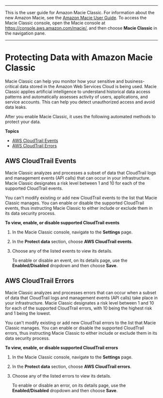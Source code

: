 --------

This is the user guide for Amazon Macie Classic\. For information about the new Amazon Macie, see the [Amazon Macie User Guide](https://docs.aws.amazon.com/macie/latest/user/)\. To access the Macie Classic console, open the Macie console at [https://console\.aws\.amazon\.com/macie/](https://console.aws.amazon.com/macie/), and then choose **Macie Classic** in the navigation pane\.

--------

# Protecting Data with Amazon Macie Classic<a name="macie-protect-data"></a>

Macie Classic can help you monitor how your sensitive and business\-critical data stored in the Amazon Web Services Cloud is being used\. Macie Classic applies artificial intelligence to understand historical data access patterns and automatically assesses activity of users, applications, and service accounts\. This can help you detect unauthorized access and avoid data leaks\.

After you enable Macie Classic, it uses the following automated methods to protect your data\.

**Topics**
+ [AWS CloudTrail Events](#cloud-trail-events)
+ [AWS CloudTrail Errors](#cloud-trail-errors)

## AWS CloudTrail Events<a name="cloud-trail-events"></a>

Macie Classic analyzes and processes a subset of data that CloudTrail logs and management events \(API calls\) that can occur in your infrastructure\. Macie Classic designates a risk level between 1 and 10 for each of the supported CloudTrail events\. 

You can't modify existing or add new CloudTrail events to the list that Macie Classic manages\. You can enable or disable the supported CloudTrail events, thus instructing Macie Classic to either include or exclude them in its data security process\.<a name="enable-disable-cloud-trail-events"></a>

**To view, enable, or disable supported CloudTrail events**

1. In the Macie Classic console, navigate to the **Settings** page\.

1. In the **Protect data** section, choose **AWS CloudTrail events**\.

1. Choose any of the listed events to view its details\.

   To enable or disable an event, on its details page, use the **Enabled/Disabled** dropdown and then choose **Save**\.

## AWS CloudTrail Errors<a name="cloud-trail-errors"></a>

Macie Classic analyzes and processes errors that can occur when a subset of data that CloudTrail logs and management events \(API calls\) take place in your infrastructure\. Macie Classic designates a risk level between 1 and 10 for each of the supported CloudTrail errors, with 10 being the highest risk and 1 being the lowest\.

You can't modify existing or add new CloudTrail errors to the list that Macie Classic manages\. You can enable or disable the supported CloudTrail errors, thus instructing Macie Classic to either include or exclude them in its data security process\.<a name="enable-disable-cloud-trail-errors"></a>

**To view, enable, or disable supported CloudTrail errors**

1. In the Macie Classic console, navigate to the **Settings** page\.

1. In the **Protect data** section, choose **AWS CloudTrail errors**\.

1. Choose any of the listed errors to view its details\.

   To enable or disable an error, on its details page, use the **Enabled/Disabled** dropdown and then choose **Save**\.